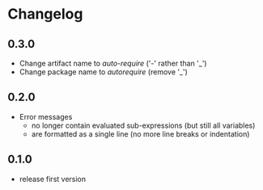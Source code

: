 # Changelog

## 0.3.0
* Change artifact name to _auto-require_ ('-' rather than '_')
* Change package name to _autorequire_ (remove '_')

## 0.2.0
* Error messages
  * no longer contain evaluated sub-expressions (but still all variables)
  * are formatted as a single line (no more line breaks or indentation)

## 0.1.0
* release first version
